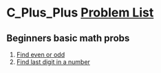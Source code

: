 # C_Plus_Plus [Problem List](https://docs.google.com/spreadsheets/d/1P3RXgZju_2OzZyJaRtu6D3Kx-Eks38X09_zJ8aj2zy8/edit#gid=0)

## Beginners basic math probs
1. [Find even or odd](https://practice.geeksforgeeks.org/problems/odd-or-even3618/1)
2. [Find last digit in a number](https://www.geeksforgeeks.org/problems/find-last-digit-of-ab-for-large-numbers1936/1)
